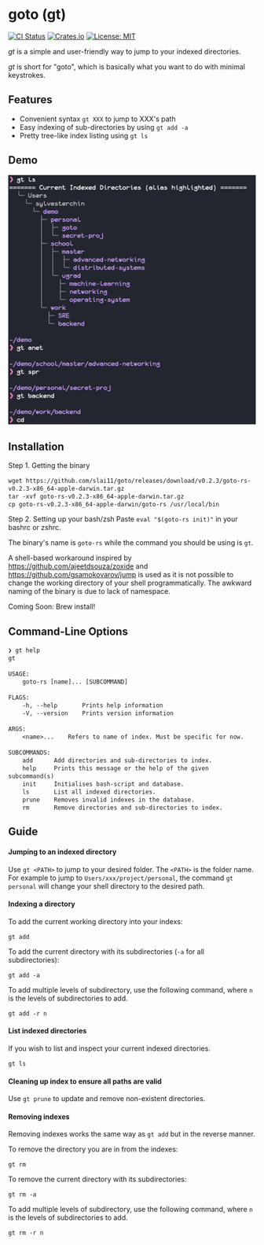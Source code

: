 # goto (gt)

[![CI Status](https://img.shields.io/github/workflow/status/slai11/goto/ci/master?label=ci&logo=github&style=for-the-badge)](https://github.com/slai11/goto/actions)
[![Crates.io](https://img.shields.io/crates/v/goto?style=for-the-badge)](https://crates.io/crates/goto-rs)
[![License: MIT](https://img.shields.io/github/license/slai11/goto?style=for-the-badge)](https://opensource.org/licenses/MIT)


*gt* is a simple and user-friendly way to jump to your indexed directories.

*gt* is short for "goto", which is basically what you want to do with minimal
keystrokes.

## Features

* Convenient syntax `gt XXX` to jump to XXX's path
* Easy indexing of sub-directories by using `gt add -a`
* Pretty tree-like index listing using `gt ls`

## Demo

![Demo](doc/demo.png)


## Installation 

Step 1. Getting the binary
```
wget https://github.com/slai11/goto/releases/download/v0.2.3/goto-rs-v0.2.3-x86_64-apple-darwin.tar.gz
tar -xvf goto-rs-v0.2.3-x86_64-apple-darwin.tar.gz 
cp goto-rs-v0.2.3-x86_64-apple-darwin/goto-rs /usr/local/bin
```

Step 2. Setting up your bash/zsh
Paste `eval "$(goto-rs init)"` in your bashrc or zshrc.

The binary's name is `goto-rs` while the command you should be using is `gt`.

A shell-based workaround inspired by https://github.com/ajeetdsouza/zoxide and
https://github.com/gsamokovarov/jump is used as it is not possible to change the
working directory of your shell programmatically. The awkward naming of the
binary is due to lack of namespace.

Coming Soon: Brew install!

## Command-Line Options

```
❯ gt help
gt

USAGE:
    goto-rs [name]... [SUBCOMMAND]

FLAGS:
    -h, --help       Prints help information
    -V, --version    Prints version information

ARGS:
    <name>...    Refers to name of index. Must be specific for now.

SUBCOMMANDS:
    add      Add directories and sub-directories to index.
    help     Prints this message or the help of the given subcommand(s)
    init     Initialises bash-script and database.
    ls       List all indexed directories.
    prune    Removes invalid indexes in the database.
    rm       Remove directories and sub-directories to index.

```


## Guide 

#### Jumping to an indexed directory
Use `gt <PATH>` to jump to your desired folder. The `<PATH>` is the folder name.
For example to jump to `Users/xxx/project/personal`, the command `gt personal`
will change your shell directory to the desired path.

#### Indexing a directory
To add the current working directory into your indexs:
```
gt add
```

To add the current directory with its subdirectories (`-a` for all subdirectories):

```
gt add -a
```

To add multiple levels of subdirectory, use the following command, where `n` is
the levels of subdirectories to add.
```
gt add -r n
```

#### List indexed directories
If you wish to list and inspect your current indexed directories. 
```
gt ls
```

#### Cleaning up index to ensure all paths are valid
Use `gt prune` to update and remove non-existent directories.


#### Removing indexes
Removing indexes works the same way as `gt add` but in the reverse manner.

To remove the directory you are in from the indexes:
```
gt rm
```

To remove the current directory with its subdirectories:
```
gt rm -a
```

To add multiple levels of subdirectory, use the following command, where `n` is
the levels of subdirectories to add.
```
gt rm -r n
```

